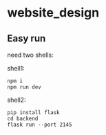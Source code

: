 # website_design

## Easy run

need two shells:

shell1:
```shell
npm i
npm run dev
```

shell2:
```shell
pip install flask
cd backend
flask run --port 2145
```
